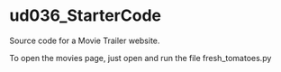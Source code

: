 # ud036_StarterCode
Source code for a Movie Trailer website.

To open the movies page, just open and run the file fresh_tomatoes.py
